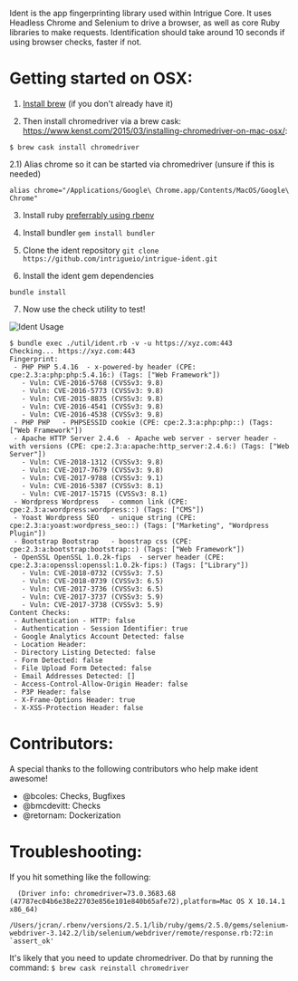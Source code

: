 Ident is the app fingerprinting library used within Intrigue Core. It uses Headless Chrome and Selenium to drive a browser, as well as core Ruby libraries to make requests. Identification should take around 10 seconds if using browser checks, faster if not.

Getting started on OSX:
=======================
1) [Install brew](https://brew.sh/) (if you don't already have it)

2)  Then install chromedriver via a brew cask: https://www.kenst.com/2015/03/installing-chromedriver-on-mac-osx/: 

```
$ brew cask install chromedriver
```

2.1) Alias chrome so it can be started via chromedriver (unsure if this is needed)

```
alias chrome="/Applications/Google\ Chrome.app/Contents/MacOS/Google\ Chrome"
```

3) Install ruby [preferrably using rbenv](https://github.com/rbenv/rbenv#installation)

4) Install bundler ```gem install bundler```

5) Clone the ident repository ```git clone https://github.com/intrigueio/intrigue-ident.git```

6) Install the ident gem dependencies

```bundle install```

7) Now use the check utility to test!

![Ident Usage](https://api.monosnap.com/file/download?id=FRqxPx7aE3EdQMcpZ9A7YvxskvvuBo)

```
$ bundle exec ./util/ident.rb -v -u https://xyz.com:443
Checking... https://xyz.com:443
Fingerprint:
 - PHP PHP 5.4.16  - x-powered-by header (CPE: cpe:2.3:a:php:php:5.4.16:) (Tags: ["Web Framework"])
   - Vuln: CVE-2016-5768 (CVSSv3: 9.8)
   - Vuln: CVE-2016-5773 (CVSSv3: 9.8)
   - Vuln: CVE-2015-8835 (CVSSv3: 9.8)
   - Vuln: CVE-2016-4541 (CVSSv3: 9.8)
   - Vuln: CVE-2016-4538 (CVSSv3: 9.8)
 - PHP PHP   - PHPSESSID cookie (CPE: cpe:2.3:a:php:php::) (Tags: ["Web Framework"])
 - Apache HTTP Server 2.4.6  - Apache web server - server header - with versions (CPE: cpe:2.3:a:apache:http_server:2.4.6:) (Tags: ["Web Server"])
   - Vuln: CVE-2018-1312 (CVSSv3: 9.8)
   - Vuln: CVE-2017-7679 (CVSSv3: 9.8)
   - Vuln: CVE-2017-9788 (CVSSv3: 9.1)
   - Vuln: CVE-2016-5387 (CVSSv3: 8.1)
   - Vuln: CVE-2017-15715 (CVSSv3: 8.1)
 - Wordpress Wordpress   - common link (CPE: cpe:2.3:a:wordpress:wordpress::) (Tags: ["CMS"])
 - Yoast Wordpress SEO   - unique string (CPE: cpe:2.3:a:yoast:wordpress_seo::) (Tags: ["Marketing", "Wordpress Plugin"])
 - Bootstrap Bootstrap   - boostrap css (CPE: cpe:2.3:a:bootstrap:bootstrap::) (Tags: ["Web Framework"])
 - OpenSSL OpenSSL 1.0.2k-fips  - server header (CPE: cpe:2.3:a:openssl:openssl:1.0.2k-fips:) (Tags: ["Library"])
   - Vuln: CVE-2018-0732 (CVSSv3: 7.5)
   - Vuln: CVE-2018-0739 (CVSSv3: 6.5)
   - Vuln: CVE-2017-3736 (CVSSv3: 6.5)
   - Vuln: CVE-2017-3737 (CVSSv3: 5.9)
   - Vuln: CVE-2017-3738 (CVSSv3: 5.9)
Content Checks:
 - Authentication - HTTP: false
 - Authentication - Session Identifier: true
 - Google Analytics Account Detected: false
 - Location Header: 
 - Directory Listing Detected: false
 - Form Detected: false
 - File Upload Form Detected: false
 - Email Addresses Detected: []
 - Access-Control-Allow-Origin Header: false
 - P3P Header: false
 - X-Frame-Options Header: true
 - X-XSS-Protection Header: false
```

Contributors:
=============

A special thanks to the following contributors who help make ident awesome!
 - @bcoles: Checks, Bugfixes
 - @bmcdevitt: Checks
 - @retornam: Dockerization


Troubleshooting:
================

If you hit something like the following: 
```Selenium::WebDriver::Error::SessionNotCreatedError: session not created: Chrome version must be between 70 and 73
  (Driver info: chromedriver=73.0.3683.68 (47787ec04b6e38e22703e856e101e840b65afe72),platform=Mac OS X 10.14.1 x86_64)
  /Users/jcran/.rbenv/versions/2.5.1/lib/ruby/gems/2.5.0/gems/selenium-webdriver-3.142.2/lib/selenium/webdriver/remote/response.rb:72:in `assert_ok'
 ```

It's likely that you need to update chromedriver. Do that by running the command: 
```$ brew cask reinstall chromedriver```

